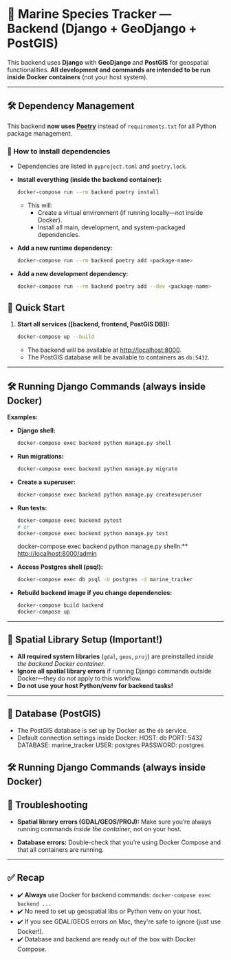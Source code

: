 # 🐋 Marine Species Tracker — Backend (Django + GeoDjango + PostGIS)

This backend uses **Django** with **GeoDjango** and **PostGIS** for geospatial functionalities.
**All development and commands are intended to be run inside Docker containers** (not your host system).

---

## 🛠️ Dependency Management

This backend **now uses [Poetry](https://python-poetry.org/)** instead of `requirements.txt` for all Python package management.

### 🐍 How to install dependencies

- Dependencies are listed in `pyproject.toml` and `poetry.lock`.

- **Install everything (inside the backend container):**
  ```sh
  docker-compose run --rm backend poetry install
  ```

  - This will:
    - Create a virtual environment (if running locally—not inside Docker).
    - Install all main, development, and system-packaged dependencies.

- **Add a new runtime dependency:**
  ```sh
  docker-compose run --rm backend poetry add <package-name>
  ```

- **Add a new development dependency:**
  ```sh
  docker-compose run --rm backend poetry add --dev <package-name>

## 🚀 Quick Start

1. **Start all services ([backend, frontend, PostGIS DB]):**
    ```sh
    docker-compose up --build
    ```
    - The backend will be available at [http://localhost:8000](http://localhost:8000).
    - The PostGIS database will be available to containers as `db:5432`.

---

## 🛠️ Running Django Commands (always inside Docker)

**Examples:**

- **Django shell:**
    ```sh
    docker-compose exec backend python manage.py shell
    ```

- **Run migrations:**
    ```sh
    docker-compose exec backend python manage.py migrate
    ```

- **Create a superuser:**
    ```sh
    docker-compose exec backend python manage.py createsuperuser
    ```

- **Run tests:**
    ```sh
    docker-compose exec backend pytest
    # or
    docker-compose exec backend python manage.py test
    ```

    docker-compose exec backend python manage.py shelln:**
  [http://localhost:8000/admin](http://localhost:8000/admin)

- **Access Postgres shell (psql):**
    ```sh
    docker-compose exec db psql -U postgres -d marine_tracker
    ```

- **Rebuild backend image if you change dependencies:**
    ```sh
    docker-compose build backend
    docker-compose up
    ```

---

## 🧭 Spatial Library Setup (Important!)

- **All required system libraries** (`gdal`, `geos`, `proj`) are preinstalled _inside the backend Docker container_.
- **Ignore all spatial library errors** if running Django commands outside Docker—they do _not_ apply to this workflow.
- **Do not use your host Python/venv for backend tasks!**

---

## 🐘 Database (PostGIS)

- The PostGIS database is set up by Docker as the `db` service.
- Default connection settings inside Docker:
    HOST: db
    PORT: 5432
    DATABASE: marine_tracker
    USER: postgres
    PASSWORD: postgres

## 🛠️ Running Django Commands (always inside Docker)


## 🦺 Troubleshooting

- **Spatial library errors (GDAL/GEOS/PROJ):**
  Make sure you’re always running commands _inside the container_, not on your host.

- **Database errors:**
  Double-check that you’re using Docker Compose and that all containers are running.

---

## ✅ Recap

- ✔️ **Always** use Docker for backend commands: `docker-compose exec backend ...`
- ✔️ No need to set up geospatial libs or Python venv on your host.
- ✔️ If you see GDAL/GEOS errors on Mac, they're safe to ignore (just use Docker!).
- ✔️ Database and backend are ready out of the box with Docker Compose.
